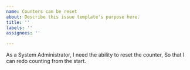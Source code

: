 ```yaml
---
name: Counters can be reset
about: Describe this issue template's purpose here.
title: ''
labels: ''
assignees: ''

---
```


As a System Administrator, I need the ability to reset the counter, So that I can redo counting from the start.
